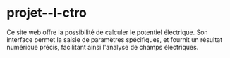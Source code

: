 # projet--l-ctro
Ce site web offre la possibilité de calculer le potentiel électrique. Son interface permet la saisie de paramètres spécifiques, et fournit un résultat numérique précis, facilitant ainsi l'analyse de champs électriques.
